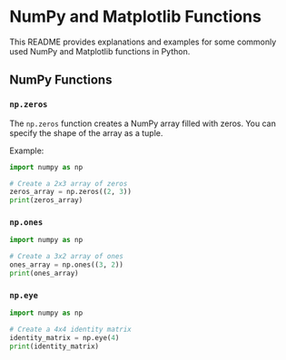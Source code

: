 # NumPy and Matplotlib Functions

This README provides explanations and examples for some commonly used NumPy and Matplotlib functions in Python.

## NumPy Functions

### `np.zeros`

The `np.zeros` function creates a NumPy array filled with zeros. You can specify the shape of the array as a tuple.

Example:

```python
import numpy as np

# Create a 2x3 array of zeros
zeros_array = np.zeros((2, 3))
print(zeros_array)
```
### `np.ones`
```python
import numpy as np

# Create a 3x2 array of ones
ones_array = np.ones((3, 2))
print(ones_array)
```
### `np.eye`
```python
import numpy as np

# Create a 4x4 identity matrix
identity_matrix = np.eye(4)
print(identity_matrix)
```
